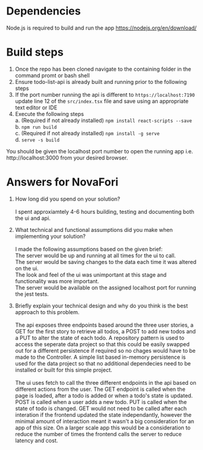 # Dependencies
Node.js is required to build and run the app https://nodejs.org/en/download/

# Build steps
1. Once the repo has been cloned navigate to the containing folder in the command promt or bash shell
2. Ensure todo-list-api is already built and running prior to the following steps
3. If the port number running the api is different to `https://localhost:7190` update line 12 of the `src/index.tsx` file and save using an appropriate text editor or IDE
3. Execute the following steps <br />
a. (Required if not already installed) `npm install react-scripts --save` <br />
b. `npm run build` <br />
c. (Required if not already installed) `npm install -g serve` <br />
d. `serve -s build` <br />

You should be given the localhost port number to open the running app i.e. http://localhost:3000 from your desired browser.

# Answers for NovaFori

1. How long did you spend on your solution? <br /> <br />
I spent approxiamtely 4-6 hours building, testing and documenting both the ui and api.

2. What technical and functional assumptions did you make when implementing 
your solution? <br /> <br />
I made the following assumptions based on the given brief:  <br />
The server would be up and running at all times for the ui to call.  <br />
The server would be saving changes to the data each time it was altered on the ui. <br />
The look and feel of the ui was unimportant at this stage and functionality was more important. <br />
The server would be available on the assigned localhost port for running the jest tests.

3. Briefly explain your technical design and why do you think is the best 
approach to this problem. <br /> <br />
The api exposes three endpoints based around the three user stories, a GET for the first story to retrieve all todos, a POST to add new todos and a PUT to alter the state of each todo. A repository pattern is used to access the seperate data project so that this could be easily swapped out for a different persistence if required so no chages would have to be made to the Controller. A simple list based in-memory persistence is used for the data project so that no additional dependecies need to be installed or built for this simple project. <br /> <br />
The ui uses fetch to call the three different endpoints in the api based on different actions from the user. The GET endpoint is called when the page is loaded, after a todo is added or when a todo's state is updated. POST is called when a user adds a new todo. PUT is called when the state of todo is changed. GET would not need to be called after each interation if the frontend updated the state independantly, however the minimal amount of interaction meant it wasn't a big consideration for an app of this size. On a larger scale app this would be a consideration to reduce the number of times the frontend calls the server to reduce latency and cost.
